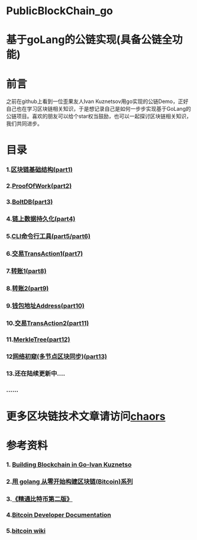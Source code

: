 # PublicBlockChain_go 
# 基于goLang的公链实现(具备公链全功能)

# 前言

之前在github上看到一位歪果友人Ivan Kuznetsov用go实现的公链Demo，正好自己也在学习区块链相关知识，于是想记录自己是如何一步步实现基于GoLang的公链项目。喜欢的朋友可以给个star权当鼓励，也可以一起探讨区块链相关知识，我们共同进步。

# 目录

### 1.[区块链基础结构(part1)](https://github.com/chaors/PublicBlockChain_go/blob/master/part1-Basic-Prototype/goLang%E5%85%AC%E9%93%BE%E5%AE%9E%E6%88%98%E4%B9%8B%E5%8C%BA%E5%9D%97%E9%93%BE%E5%9F%BA%E7%A1%80%E7%BB%93%E6%9E%84.md)

### 2.[ProofOfWork(part2)](https://github.com/chaors/PublicBlockChain_go/blob/master/part2-ProofOfWork-Prototype/goLang%E5%85%AC%E9%93%BE%E5%AE%9E%E6%88%98%E4%B9%8BProofOfWork.md)

### 3.[BoltDB(part3)](https://github.com/chaors/PublicBlockChain_go/blob/master/part3-boltdb-Prototype/goLang%E5%85%AC%E9%93%BE%E5%AE%9E%E6%88%98%E4%B9%8Bboltdb%E6%95%B0%E6%8D%AE%E5%BA%93.md)

### 4.[链上数据持久化(part4)](https://github.com/chaors/PublicBlockChain_go/blob/master/part4-DataPersistence-Prototype/goLang%E5%85%AC%E9%93%BE%E5%AE%9E%E6%88%98%E4%B9%8B%E6%95%B0%E6%8D%AE%E6%8C%81%E4%B9%85%E5%8C%96.md)

### 5.[CLI命令行工具(part5/part6)](https://github.com/chaors/PublicBlockChain_go/blob/master/part5-cli-Prototype/goLang%E5%85%AC%E9%93%BE%E5%AE%9E%E6%88%98%E4%B9%8Bcli%E5%B7%A5%E5%85%B7.md)

### 6.[交易TransAction1(part7)](https://github.com/chaors/PublicBlockChain_go/blob/master/part7-transaction-Prototype/goLang%E5%85%AC%E9%93%BE%E5%AE%9E%E6%88%98%E4%B9%8B%E4%BA%A4%E6%98%93(1).md)

### 7.[转账1(part8)](https://github.com/chaors/PublicBlockChain_go/blob/master/part8-transfer-Prototype/goLang%E5%85%AC%E9%93%BE%E5%AE%9E%E6%88%98%E4%B9%8B%E8%BD%AC%E8%B4%A6(1).md)

### 8.[转账2(part9)](https://github.com/chaors/PublicBlockChain_go/blob/master/part9-transfer_1-Prototype/goLang%E5%85%AC%E9%93%BE%E5%AE%9E%E6%88%98%E4%B9%8B%E8%BD%AC%E8%B4%A6(2).md)

### 9.[钱包地址Address(part10)](https://github.com/chaors/PublicBlockChain_go/blob/master/part10-address_Prototype/goLang%E5%85%AC%E9%93%BE%E5%AE%9E%E6%88%98%E4%B9%8B%E9%92%B1%E5%8C%85%26%E5%9C%B0%E5%9D%80.md)

### 10.[交易TransAction2(part11)](https://github.com/chaors/PublicBlockChain_go/blob/master/part11-transaction_1_Prototype/goLang%E5%85%AC%E9%93%BE%E5%AE%9E%E6%88%98%E4%B9%8B%E4%BA%A4%E6%98%93(2).md)

### 11.[MerkleTree(part12)](https://github.com/chaors/PublicBlockChain_go/blob/master/part12-MerkleTree_Prototype/goLang%E5%85%AC%E9%93%BE%E5%AE%9E%E6%88%98%E4%B9%8BMerkleTree.md)

### 12[网络初窥(多节点区块同步)(part13)](https://github.com/chaors/PublicBlockChain_go/blob/master/part13-Network_Prototype/goLang%E5%85%AC%E9%93%BE%E5%AE%9E%E6%88%98%E4%B9%8B%E7%BD%91%E7%BB%9C%E5%88%9D%E7%AA%A5.md)

### 13.还在陆续更新中....

### ......



# 更多区块链技术文章请访问[chaors](https://www.jianshu.com/c/6277257ba30a)


# 参考资料

### 1. [Building Blockchain in Go-Ivan Kuznetso](https://jeiwan.cc/tags/blockchain/)

### 2.[用 golang 从零开始构建区块链(Bitcoin)系列](https://liuchengxu.gitbooks.io/blockchain-tutorial/content/)

### 3.[《精通比特币第二版》](http://book.8btc.com/books/6/masterbitcoin2cn/_book/trans-preface.html)

### 4.[Bitcoin Developer Documentation](https://bitcoin.org/en/developer-documentation)

### 5.[bitcoin wiki](https://en.bitcoin.it/wiki/Main_Page)

